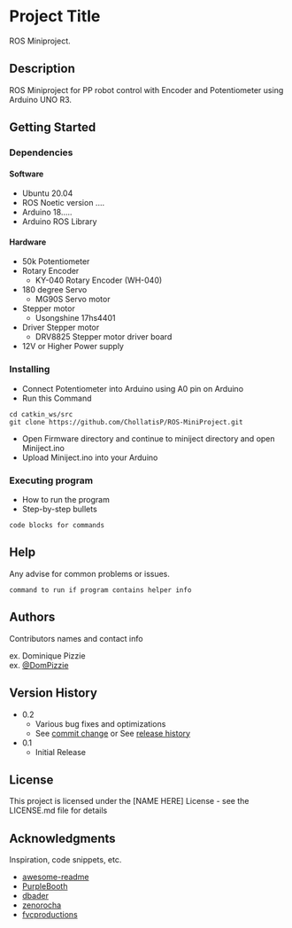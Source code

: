 # Project Title

ROS Miniproject.

## Description

ROS Miniproject for PP robot control with Encoder and Potentiometer using Arduino UNO R3.

## Getting Started

### Dependencies

#### Software
* Ubuntu 20.04
* ROS Noetic version ....
* Arduino 18.....
* Arduino ROS Library
#### Hardware
* 50k Potentiometer
* Rotary Encoder
    - KY-040 Rotary Encoder (WH-040)
* 180 degree Servo
    - MG90S Servo motor
* Stepper motor
    - Usongshine 17hs4401
* Driver Stepper motor
    - DRV8825 Stepper motor driver board
* 12V or Higher Power supply 

### Installing

* Connect Potentiometer into Arduino using A0 pin on Arduino
* Run this Command
```
cd catkin_ws/src
git clone https://github.com/ChollatisP/ROS-MiniProject.git
```
* Open Firmware directory and continue to miniject directory and open Miniject.ino
* Upload Miniject.ino into your Arduino

### Executing program

* How to run the program
* Step-by-step bullets
```
code blocks for commands
```

## Help

Any advise for common problems or issues.
```
command to run if program contains helper info
```

## Authors

Contributors names and contact info

ex. Dominique Pizzie  
ex. [@DomPizzie](https://twitter.com/dompizzie)

## Version History

* 0.2
    * Various bug fixes and optimizations
    * See [commit change]() or See [release history]()
* 0.1
    * Initial Release

## License

This project is licensed under the [NAME HERE] License - see the LICENSE.md file for details

## Acknowledgments

Inspiration, code snippets, etc.
* [awesome-readme](https://github.com/matiassingers/awesome-readme)
* [PurpleBooth](https://gist.github.com/PurpleBooth/109311bb0361f32d87a2)
* [dbader](https://github.com/dbader/readme-template)
* [zenorocha](https://gist.github.com/zenorocha/4526327)
* [fvcproductions](https://gist.github.com/fvcproductions/1bfc2d4aecb01a834b46)
